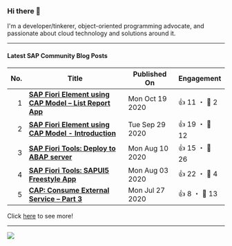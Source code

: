 ### Hi there 👋

I'm a developer/tinkerer, object-oriented programming advocate, and passionate about cloud technology and solutions around it.

***

#### Latest SAP Community Blog Posts

| No. | Title | Published On | Engagement |
| ---:| ----- | ------------ | ---------- |
| 1 | **[SAP Fiori Element using CAP Model – List Report App](https:&#x2F;&#x2F;blogs.sap.com&#x2F;?p&#x3D;1203828)** | Mon Oct 19 2020 | 👍 11 ・ 💬 2 |
| 2 | **[SAP Fiori Element using CAP Model - Introduction](https:&#x2F;&#x2F;blogs.sap.com&#x2F;?p&#x3D;1191392)** | Tue Sep 29 2020 | 👍 19 ・ 💬 12 |
| 3 | **[SAP Fiori Tools: Deploy to ABAP server](https:&#x2F;&#x2F;blogs.sap.com&#x2F;?p&#x3D;1161581)** | Mon Aug 10 2020 | 👍 15 ・ 💬 26 |
| 4 | **[SAP Fiori Tools: SAPUI5 Freestyle App](https:&#x2F;&#x2F;blogs.sap.com&#x2F;?p&#x3D;1156521)** | Mon Aug 03 2020 | 👍 22 ・ 💬 4 |
| 5 | **[CAP: Consume External Service – Part 3](https:&#x2F;&#x2F;blogs.sap.com&#x2F;?p&#x3D;1151427)** | Mon Jul 27 2020 | 👍 8 ・ 💬 13 |

Click [here](sap-community.md) to see more!

***

[![](https://github.com/jcailan/jcailan/workflows/BUILD/badge.svg)](https://github.com/jcailan/jcailan/actions)